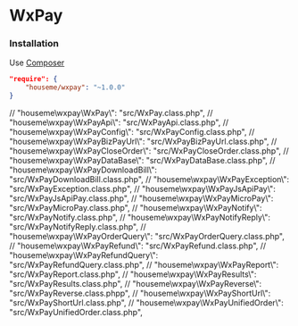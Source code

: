 # WxPay


### Installation

Use [Composer](https://getcomposer.org/)

```json
"require": {
    "houseme/wxpay": "~1.0.0"
}
```

//      "houseme\\wxpay\\WxPay\\": "src/WxPay.class.php",
//      "houseme\\wxpay\\WxPayApi\\": "src/WxPayApi.class.php",
//      "houseme\\wxpay\\WxPayConfig\\": "src/WxPayConfig.class.php",
//      "houseme\\wxpay\\WxPayBizPayUrl\\": "src/WxPayBizPayUrl.class.php",
//      "houseme\\wxpay\\WxPayCloseOrder\\": "src/WxPayCloseOrder.class.php",
//      "houseme\\wxpay\\WxPayDataBase\\": "src/WxPayDataBase.class.php",
//      "houseme\\wxpay\\WxPayDownloadBill\\": "src/WxPayDownloadBill.class.php",
//      "houseme\\wxpay\\WxPayException\\": "src/WxPayException.class.php",
//      "houseme\\wxpay\\WxPayJsApiPay\\": "src/WxPayJsApiPay.class.php",
//      "houseme\\wxpay\\WxPayMicroPay\\": "src/WxPayMicroPay.class.php",
//      "houseme\\wxpay\\WxPayNotify\\": "src/WxPayNotify.class.php",
//      "houseme\\wxpay\\WxPayNotifyReply\\": "src/WxPayNotifyReply.class.php",
//      "houseme\\wxpay\\WxPayOrderQuery\\": "src/WxPayOrderQuery.class.php",
//      "houseme\\wxpay\\WxPayRefund\\": "src/WxPayRefund.class.php",
//      "houseme\\wxpay\\WxPayRefundQuery\\": "src/WxPayRefundQuery.class.php",
//      "houseme\\wxpay\\WxPayReport\\": "src/WxPayReport.class.php",
//      "houseme\\wxpay\\WxPayResults\\": "src/WxPayResults.class.php",
//      "houseme\\wxpay\\WxPayReverse\\": "src/WxPayReverse.class.phpp",
//      "houseme\\wxpay\\WxPayShortUrl\\": "src/WxPayShortUrl.class.php",
//      "houseme\\wxpay\\WxPayUnifiedOrder\\": "src/WxPayUnifiedOrder.class.php",